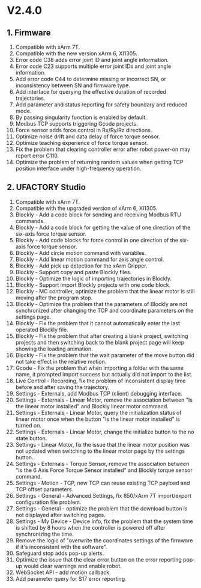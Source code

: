 # V2.4.0

## 1. Firmware
1. Compatible with xArm 7T.
2. Compatible with the new version xArm 6, XI1305.
3. Error code C38 adds error joint ID and joint angle information.
4. Error code C23 supports multiple error joint IDs and joint angle information.
5. Add error code C44 to determine missing or incorrect SN, or inconsistency between SN and firmware type.
6. Add interface for querying the effective duration of recorded trajectories.
7. Add parameter and status reporting for safety boundary and reduced mode.
8. By passing singularity function is enabled by default.
9. Modbus TCP supports triggering Gcode projects.
10. Force sensor adds force control in Rx/Ry/Rz directions.
11. Optimize noise drift and data delay of force torque sensor.
12. Optimize teaching experience of force torque sensor.
13. Fix the problem that clearing controller error after robot power-on may report error C110.
14. Optimize the problem of returning random values when getting TCP position interface under high-frequency operation.

## 2. UFACTORY Studio
1. Compatible with xArm 7T.
2. Compatible with the upgraded version of xArm 6, XI1305.
3. Blockly - Add a code block for sending and receiving Modbus RTU commands.
4. Blockly - Add a code block for getting the value of one direction of the six-axis force torque sensor.
5. Blockly - Add code blocks for force control in one direction of the six-axis force torque sensor.
6. Blockly - Add circle motion command with variables.
7. Blockly - Add linear motion command for axis angle control.
8. Blockly - Add pick up detection for the xArm Gripper.
9. Blockly - Support copy and paste Blockly files.
10. Blockly - Optimize the logic of importing trajectories in Blockly.
11. Blockly - Support import Blockly projects with one code block.
12. Blockly - MC controller, optimize the problem that the linear motor is still moving after the program stop.
13. Blockly - Optimize the problem that the parameters of Blockly are not synchronized after changing the TCP and coordinate parameters on the settings page.
14. Blockly - Fix the problem that it cannot automatically enter the last operated Blockly file.
15. Blockly - Fix the problem that after creating a blank project, switching projects and then switching back to the blank project page will keep showing the loading animation.
16. Blockly - Fix the problem that the wait parameter of the move button did not take effect in the relative motion.
17. Gcode - Fix the problem that when importing a folder with the same name, it prompted import success but actually did not import to the list.
18. Live Control - Recording, fix the problem of inconsistent display time before and after saving the trajectory.
19. Settings - Externals, add Modbus TCP (client) debugging interface.
20. Settings - Externals - Linear Motor, remove the association between "Is the linear motor installed" and Blockly linear motor command.
21. Settings - Externals - Linear Motor, query the initialization status of linear motor once when the button "Is the linear motor installed" is turned on.
22. Settings - Externals - Linear Motor, change the initialize button to the no state button.
23. Settings - Linear Motor, fix the issue that the linear motor position was not updated when switching to the linear motor page by the settings button..
24. Settings - Externals - Torque Sensor, remove the association between "Is the 6 Axis Force Torque Sensor installed" and Blockly torque sensor command.
25. Settings - Motion - TCP, new TCP can reuse existing TCP payload and TCP offset parameters.
26. Settings - General - Advanced Settings, fix 850/xArm 7T import/export configuration file problem.
27. Settings - General - optimize the problem that the download button is not displayed after switching pages.
28. Settings - My Device - Device Info, fix the problem that the system time is shifted by 8 hours when the controller is powered off after synchronizing the time.
29. Remove the logic of "overwrite the coordinates settings of the firmware if it's inconsistent with the software".
30. Safeguard stop adds pop-up alerts.
31. Optimize the issue that the clear error button on the error reporting pop-up would clear warnings and enable robot.
32. WebSocket API - add motion callback.
33. Add parameter query for S17 error reporting.

